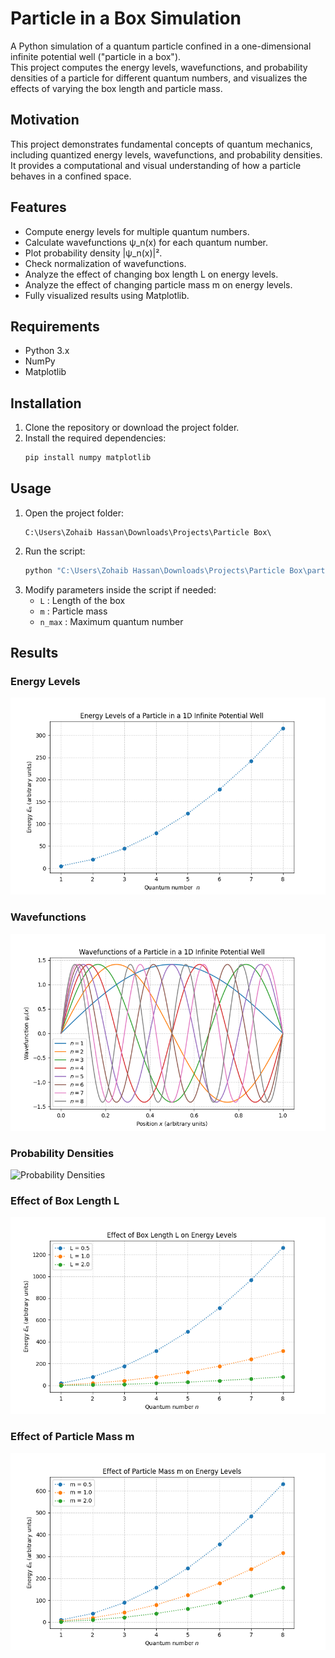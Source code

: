 # Particle in a Box Simulation

A Python simulation of a quantum particle confined in a one-dimensional infinite potential well ("particle in a box").  
This project computes the energy levels, wavefunctions, and probability densities of a particle for different quantum numbers, and visualizes the effects of varying the box length and particle mass.

## Motivation

This project demonstrates fundamental concepts of quantum mechanics, including quantized energy levels, wavefunctions, and probability densities.  
It provides a computational and visual understanding of how a particle behaves in a confined space.

## Features

- Compute energy levels for multiple quantum numbers.
- Calculate wavefunctions ψ_n(x) for each quantum number.
- Plot probability density |ψ_n(x)|².
- Check normalization of wavefunctions.
- Analyze the effect of changing box length L on energy levels.
- Analyze the effect of changing particle mass m on energy levels.
- Fully visualized results using Matplotlib.

## Requirements

- Python 3.x  
- NumPy  
- Matplotlib  

## Installation

1. Clone the repository or download the project folder.  
2. Install the required dependencies:  
   ```bash
   pip install numpy matplotlib
   ```

## Usage

1. Open the project folder:  
   ```
   C:\Users\Zohaib Hassan\Downloads\Projects\Particle Box\
   ```
2. Run the script:
   ```bash
   python "C:\Users\Zohaib Hassan\Downloads\Projects\Particle Box\particle_in_box.py"
   ```
3. Modify parameters inside the script if needed:
   - `L` : Length of the box
   - `m` : Particle mass
   - `n_max` : Maximum quantum number

## Results

### Energy Levels
![Energy Levels](plots/energy_levels.png)

### Wavefunctions
![Wavefunctions](plots/wavefunctions.png)

### Probability Densities
![Probability Densities](plots/plots/prob_density.png)

### Effect of Box Length L
![Box Length Effect](plots/effect_L.png)

### Effect of Particle Mass m
![Mass Effect](plots/effect_m.png)